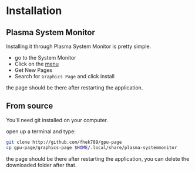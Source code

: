 # Installation

## Plasma System Monitor

Installing it through Plasma System Monitor is pretty simple.

- go to the System Monitor
- Click on the [menu](.github/menu.png)
- Get New Pages
- Search for `Graphics Page` and click install

the page should be there after restarting the application.

## From source

You'll need git installed on your computer.

open up a terminal and type:
```bash
git clone http://github.com/fhek789/gpu-page
cp gpu-page/graphics-page $HOME/.local/share/plasma-systemmonitor
```

the page should be there after restarting the application, you can delete the downloaded folder after that.
